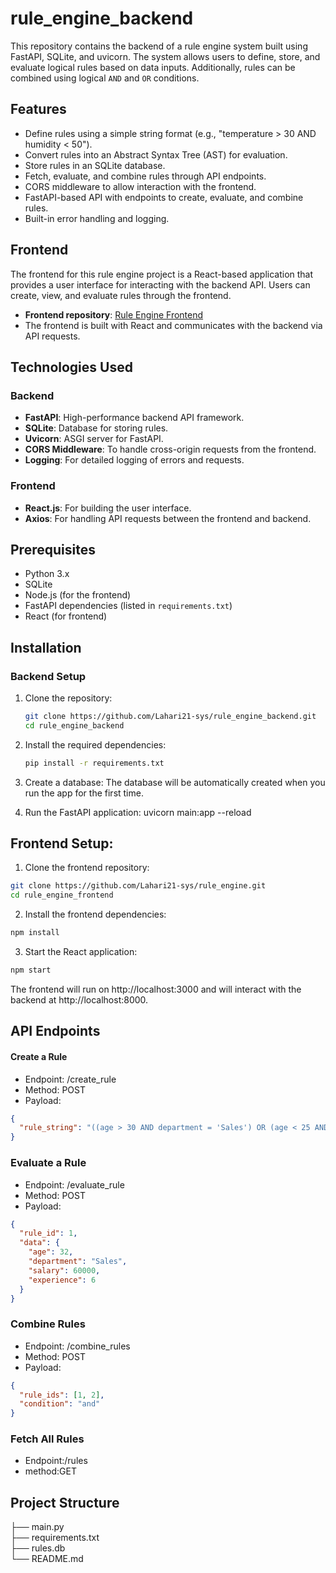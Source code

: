 # rule_engine_backend
This repository contains the backend of a rule engine system built using FastAPI, SQLite, and uvicorn. The system allows users to define, store, and evaluate logical rules based on data inputs. Additionally, rules can be combined using logical `AND` and `OR` conditions.

## Features

- Define rules using a simple string format (e.g., "temperature > 30 AND humidity < 50").
- Convert rules into an Abstract Syntax Tree (AST) for evaluation.
- Store rules in an SQLite database.
- Fetch, evaluate, and combine rules through API endpoints.
- CORS middleware to allow interaction with the frontend.
- FastAPI-based API with endpoints to create, evaluate, and combine rules.
- Built-in error handling and logging.

## Frontend

The frontend for this rule engine project is a React-based application that provides a user interface for interacting with the backend API. Users can create, view, and evaluate rules through the frontend.

- **Frontend repository**: [Rule Engine Frontend](https://github.com/Lahari21-sys/rule_engine)
- The frontend is built with React and communicates with the backend via API requests.

## Technologies Used

### Backend
- **FastAPI**: High-performance backend API framework.
- **SQLite**: Database for storing rules.
- **Uvicorn**: ASGI server for FastAPI.
- **CORS Middleware**: To handle cross-origin requests from the frontend.
- **Logging**: For detailed logging of errors and requests.

### Frontend
- **React.js**: For building the user interface.
- **Axios**: For handling API requests between the frontend and backend.

## Prerequisites

- Python 3.x
- SQLite
- Node.js (for the frontend)
- FastAPI dependencies (listed in `requirements.txt`)
- React (for frontend)

## Installation

### Backend Setup

1. Clone the repository:
   ```bash
   git clone https://github.com/Lahari21-sys/rule_engine_backend.git
   cd rule_engine_backend
   ```

2. Install the required dependencies:
    ```bash
    pip install -r requirements.txt
    ```

3. Create a database: The database will be automatically created when you run the app for the first time.

4. Run the FastAPI application:
uvicorn main:app --reload

## Frontend Setup:
1. Clone the frontend repository:
```bash
git clone https://github.com/Lahari21-sys/rule_engine.git
cd rule_engine_frontend 
```

2. Install the frontend dependencies: 
```bash 
npm install 
```

3. Start the React application:
```bash
npm start
```

The frontend will run on http://localhost:3000 and will interact with the backend at http://localhost:8000.

## API Endpoints
#### Create a Rule
+ Endpoint: /create_rule
+ Method: POST
+ Payload:
```json
{
  "rule_string": "((age > 30 AND department = 'Sales') OR (age < 25 AND department = 'Marketing')) AND (salary > 50000 OR experience > 5)"
}
```

### Evaluate a Rule
+ Endpoint: /evaluate_rule
+ Method: POST
+ Payload:
```json
{
  "rule_id": 1,
  "data": {
    "age": 32,
    "department": "Sales",
    "salary": 60000,
    "experience": 6
  }
}

```

### Combine Rules
+ Endpoint: /combine_rules
+ Method: POST
+ Payload:
```json
{
  "rule_ids": [1, 2],
  "condition": "and"
}

```

### Fetch All Rules
+ Endpoint:/rules
+ method:GET

## Project Structure
├── main.py            
├── requirements.txt   
├── rules.db             
└── README.md            

